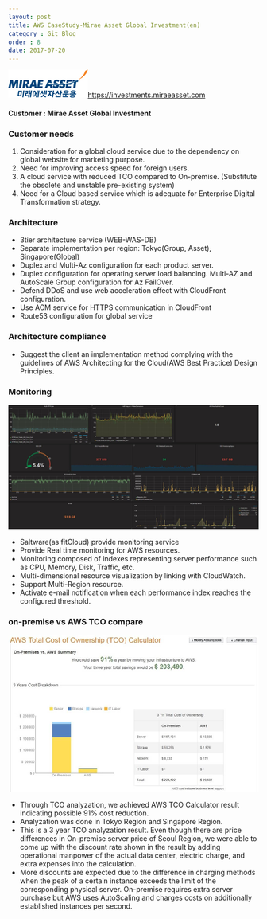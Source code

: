 ```yaml
---
layout: post
title: AWS CaseStudy-Mirae Asset Global Investment(en)
category : Git Blog
order : 8
date: 2017-07-20
---
```


![miraeasset](./assets/images/gitBlog/../../../../../assets/images/gitBlog/2018-03-30-CaseStudy-miraeasset-en/CaseStudy-miraeasset-en_01.jpg)https://investments.miraeasset.com

#### Customer : Mirae Asset Global Investment


### Customer needs
1. Consideration for a global cloud service due to the dependency on global website for marketing purpose.
2. Need for improving access speed for foreign users.
3. A cloud service with reduced TCO compared to On-premise. (Substitute the obsolete and unstable pre-existing system)
4. Need for a Cloud based service which is adequate for Enterprise Digital Transformation strategy.



### Architecture
- 3tier architecture service (WEB-WAS-DB)
- Separate implementation per region: Tokyo(Group, Asset), Singapore(Global) 
- Duplex and Multi-Az configuration for each product server.
- Duplex configuration for operating server load balancing. Multi-AZ and AutoScale Group configuration for Az FailOver.
- Defend DDoS and use web acceleration effect with CloudFront configuration. 
- Use ACM service for HTTPS communication in CloudFront
- Route53 configuration for global service



### Architecture compliance
- Suggest the client an implementation method complying with the guidelines of AWS Architecting for the Cloud(AWS Best Practice) Design Principles.



### Monitoring

![mirae_monitoring](./assets/images/gitBlog/../../../../../assets/images/gitBlog/2018-03-30-CaseStudy-miraeasset-en/CaseStudy-miraeasset-en_02.jpg)

- Saltware(as fitCloud) provide monitoring service
- Provide Real time monitoring for AWS resources.
- Monitoring composed of indexes representing server performance such as CPU, Memory, Disk, Traffic, etc.
- Multi-dimensional resource visualization by linking with CloudWatch. 
- Support Multi-Region resource.
- Activate e-mail notification when each performance index reaches the configured threshold.



### on-premise vs AWS TCO compare

![mirae_tco](./assets/images/gitBlog/../../../../../assets/images/gitBlog/2018-03-30-CaseStudy-miraeasset-en/CaseStudy-miraeasset-en_03.jpg)

- Through TCO analyzation, we achieved AWS TCO Calculator result indicating possible 91% cost reduction.
- Analyzation was done in Tokyo Region and Singapore Region.
- This is a 3 year TCO analyzation result. Even though there are price differences in On-premise server price of Seoul Region, we were able to come up with the discount rate shown in the result by adding operational manpower of the actual data center, electric charge, and extra expenses into the calculation.
- More discounts are expected due to the difference in charging methods when the peak of a certain instance exceeds the limit of the corresponding physical server. On-premise requires extra server purchase but AWS uses AutoScaling and charges costs on additionally established instances per second.

